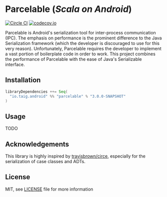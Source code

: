 # Parcelable (***Scala on Android***)

[![Circle CI](https://circleci.com/gh/Taig/Parcelable/tree/develop.svg?style=svg)](https://circleci.com/gh/Taig/Parcelable/tree/develop)
[![codecov.io](https://codecov.io/github/Taig/Parcelable/coverage.svg?branch=develop)](https://codecov.io/github/Taig/Parcelable?branch=develop)

Parcelable is Android's serialization tool for inter-process communication (IPC). The emphasis on performance is the prominent difference to the Java Serialization framework (which the developer is discouraged to use for this very reason). Unfortunately, Parcelable requires the developer to implement a vast portion of boilerplate code in order to work. This project combines the performance of Parcelable with the ease of Java's Serializable interface.

## Installation

````scala
libraryDependencies ++= Seq(
  "io.taig.android" %% "parcelable" % "3.0.0-SNAPSHOT"
)
````

## Usage

TODO

## Acknowledgements

This library is highly inspired by [travisbrown/circe][2], especially for the serialization of case classes and ADTs.

## License

MIT, see [LICENSE][1] file for more information

[1]: https://raw.githubusercontent.com/Taig/Parcelable/master/LICENSE
[2]: https://github.com/travisbrown/circe
